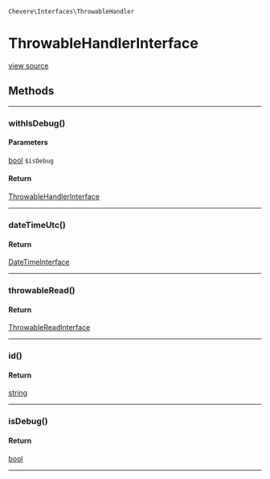 `Chevere\Interfaces\ThrowableHandler`

# ThrowableHandlerInterface

[view source](https://github.com/chevere/chevere/blob/master/interfaces/ThrowableHandler/ThrowableHandlerInterface.php)

## Methods

---

### withIsDebug()

#### Parameters

[bool]() `$isDebug`

#### Return

[ThrowableHandlerInterface]()

---

### dateTimeUtc()

#### Return

[DateTimeInterface]()

---

### throwableRead()

#### Return

[ThrowableReadInterface]()

---

### id()

#### Return

[string]()

---

### isDebug()

#### Return

[bool]()

---

